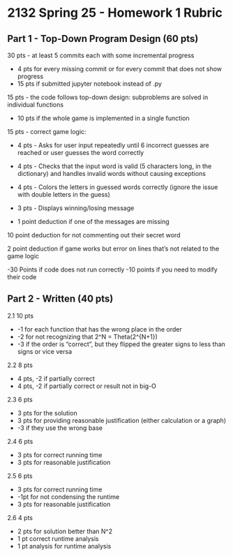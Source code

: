 # 2132 Spring 25 - Homework 1 Rubric

## Part 1 - Top-Down Program Design (60 pts)

30 pts - at least 5 commits each with some incremental progress
* 4 pts for every missing commit or for every commit that does not show progress
* 15 pts if submitted jupyter notebook instead of .py

15 pts - the code follows top-down design: subproblems are solved in individual functions
* 10 pts if the whole game is implemented in a single function

15 pts - correct game logic:

* 4 pts - Asks for user input repeatedly until 6 incorrect guesses are reached or user
guesses the word correctly

* 4 pts - Checks that the input word is valid (5 characters long, in the dictionary) and
handles invalid words without causing exceptions

* 4 pts - Colors the letters in guessed words correctly (ignore the issue with double letters 
    	in the guess)

* 3 pts - Displays winning/losing message
* 1 point deduction if one of the messages are missing
		
10 point deduction for not commenting out their secret word

2 point deduction if game works but error on lines that’s not related to the game logic	

-30 Points if code does not run correctly
-10 points if you need to modify their code

## Part 2 - Written (40 pts)
2.1  10 pts
* -1 for each function that has the wrong place in the order
* -2 for not recognizing that 2^N = Theta(2^{N+1})
* -3 if the order is “correct”, but they flipped the greater signs to less than signs or vice versa

2.2  8 pts
* 4 pts,    -2 if partially correct
* 4 pts,    -2 if partially correct or result not in big-O

2.3 6 pts
* 3 pts for the solution 
* 3 pts for providing reasonable justification (either calculation or a graph)
* -3 if they use the wrong base

2.4 6 pts
* 3 pts for correct running time
* 3 pts for reasonable justification

2.5 6 pts
* 3 pts for correct running time
 * -1pt for not condensing the runtime
* 3 pts for reasonable justification 

2.6 4 pts
* 2 pts for solution better than N^2
* 1 pt correct runtime analysis
* 1 pt analysis for runtime analysis

